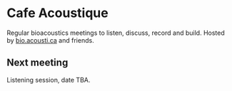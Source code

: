 # Cafe Acoustique

Regular bioacoustics meetings to listen, discuss, record and build. Hosted by [bio.acousti.ca](https://bio.acousti.ca) and friends.

## Next meeting

Listening session, date TBA.
